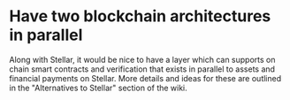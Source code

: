 # Have two blockchain architectures in parallel

Along with Stellar, it would be nice to have a layer which can supports on chain smart contracts and verification that exists in parallel to assets and financial payments on Stellar. More details and ideas for these are outlined in the "Alternatives to Stellar" section of the wiki.

